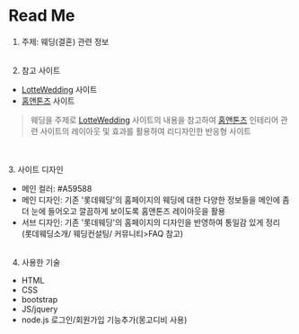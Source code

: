 # Read Me

1. 주제: 웨딩(결혼) 관련 정보
<br><br>

2. 참고 사이트
- [LotteWedding](https://wedding.lotteshopping.com/) 사이트 
- [홈앤톤즈](https://www.homentones.com/main/index.do) 사이트

> 웨딩을 주제로 [LotteWedding](https://wedding.lotteshopping.com/) 사이트의 내용을 참고하여
[홈앤톤즈](https://www.homentones.com/main/index.do) 인테리어 관련 사이트의 레이아웃 및 효과를 활용하여 리디자인한 반응형 사이트

<br><br>
3. 사이트 디자인
- 메인 컬러: #A59588
- 메인 디자인: 기존 '롯데웨딩'의 홈페이지의 웨딩에 대한 다양한 정보들을 메인에 좀 더 눈에 들어오고 깔끔하게 보이도록 홈앤톤즈 레이아웃을 활용
- 서브 디자인: 기존 '롯데웨딩'의 홈페이지의 디자인을 반영하여 통일감 있게 정리
(롯데웨딩소개/ 웨딩컨설팅/ 커뮤니티>FAQ 참고)
<br><br>

4. 사용한 기술
- HTML
- CSS
- bootstrap
- JS/jquery
- node.js 로그인/회원가입 기능추가(몽고디비 사용)